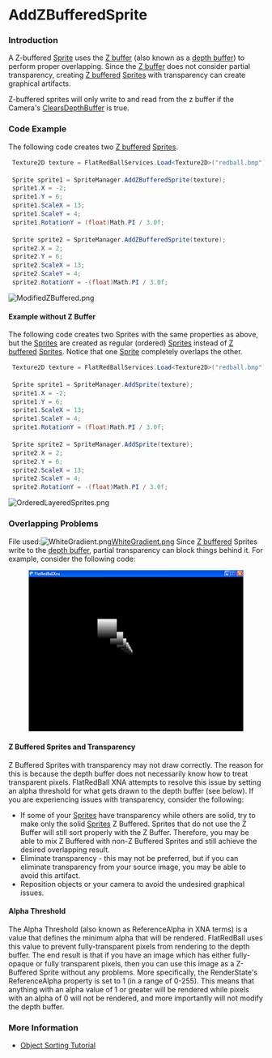 # AddZBufferedSprite

### Introduction

A Z-buffered [Sprite](../../../frb/docs/index.php) uses the [Z buffer](../../../frb/docs/index.php) (also known as a [depth buffer](../../../frb/docs/index.php)) to perform proper overlapping. Since the [Z buffer](../../../frb/docs/index.php) does not consider partial transparency, creating [Z buffered](../../../frb/docs/index.php) [Sprites](../../../frb/docs/index.php) with transparency can create graphical artifacts.

Z-buffered sprites will only write to and read from the z buffer if the Camera's [ClearsDepthBuffer](../camera/clearsdepthbuffer.md) is true.

### Code Example

The following code creates two [Z buffered](../../../frb/docs/index.php) [Sprites](../../../frb/docs/index.php).

```csharp
 Texture2D texture = FlatRedBallServices.Load<Texture2D>("redball.bmp");

 Sprite sprite1 = SpriteManager.AddZBufferedSprite(texture);
 sprite1.X = -2;
 sprite1.Y = 6;
 sprite1.ScaleX = 13;
 sprite1.ScaleY = 4;
 sprite1.RotationY = (float)Math.PI / 3.0f;

 Sprite sprite2 = SpriteManager.AddZBufferedSprite(texture);
 sprite2.X = 2;
 sprite2.Y = 6;
 sprite2.ScaleX = 13;
 sprite2.ScaleY = 4;
 sprite2.RotationY = -(float)Math.PI / 3.0f;
```

![ModifiedZBuffered.png](../../../.gitbook/assets/migrated\_media-ModifiedZBuffered.png)

#### Example without Z Buffer

The following code creates two Sprites with the same properties as above, but the [Sprites](../../../frb/docs/index.php) are created as regular (ordered) [Sprites](../../../frb/docs/index.php) instead of [Z buffered](../../../frb/docs/index.php) [Sprites](../../../frb/docs/index.php). Notice that one [Sprite](../../../frb/docs/index.php) completely overlaps the other.

```csharp
 Texture2D texture = FlatRedBallServices.Load<Texture2D>("redball.bmp");

 Sprite sprite1 = SpriteManager.AddSprite(texture);
 sprite1.X = -2;
 sprite1.Y = 6;
 sprite1.ScaleX = 13;
 sprite1.ScaleY = 4;
 sprite1.RotationY = (float)Math.PI / 3.0f;

 Sprite sprite2 = SpriteManager.AddSprite(texture);
 sprite2.X = 2;
 sprite2.Y = 6;
 sprite2.ScaleX = 13;
 sprite2.ScaleY = 4;
 sprite2.RotationY = -(float)Math.PI / 3.0f;
```

![OrderedLayeredSprites.png](../../../.gitbook/assets/migrated\_media-OrderedLayeredSprites.png)

### Overlapping Problems

File used:![WhiteGradient.png](../../../.gitbook/assets/migrated\_media-WhiteGradient.png)[WhiteGradient.png](../../../frb/docs/images/1/1b/WhiteGradient.png) Since [Z buffered](../../../frb/docs/index.php) Sprites write to the [depth buffer](../../../frb/docs/index.php), partial transparency can block things behind it. For example, consider the following code:&#x20;

<figure><img src="../../../.gitbook/assets/migrated_media-UnorderedProblems.png" alt=""><figcaption></figcaption></figure>

#### Z Buffered Sprites and Transparency

Z Buffered Sprites with transparency may not draw correctly. The reason for this is because the depth buffer does not necessarily know how to treat transparent pixels. FlatRedBall XNA attempts to resolve this issue by setting an alpha threshold for what gets drawn to the depth buffer (see below). If you are experiencing issues with transparency, consider the following:

* If some of your [Sprites](../../../frb/docs/index.php) have transparency while others are solid, try to make only the solid [Sprites](../../../frb/docs/index.php) Z Buffered. Sprites that do not use the Z Buffer will still sort properly with the Z Buffer. Therefore, you may be able to mix Z Buffered with non-Z Buffered Sprites and still achieve the desired overlapping result.
* Eliminate transparency - this may not be preferred, but if you can eliminate transparency from your source image, you may be able to avoid this artifact.
* Reposition objects or your camera to avoid the undesired graphical issues.

#### Alpha Threshold

The Alpha Threshold (also known as ReferenceAlpha in XNA terms) is a value that defines the minimum alpha that will be rendered. FlatRedBall uses this value to prevent fully-transparent pixels from rendering to the depth buffer. The end result is that if you have an image which has either fully-opaque or fully transparent pixels, then you can use this image as a Z-Buffered Sprite without any problems. More specifically, the RenderState's ReferenceAlpha property is set to 1 (in a range of 0-255). This means that anything with an alpha value of 1 or greater will be rendered while pixels with an alpha of 0 will not be rendered, and more importantly will not modify the depth buffer.

### More Information

* [Object Sorting Tutorial](../../../frb/docs/index.php)
